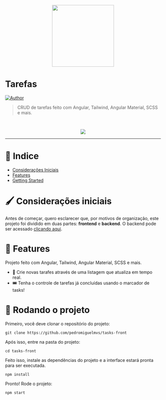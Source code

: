 <p align="center">
   <img src="https://i.imgur.com/wA3rXSd.png" width="200"/>
</p>

# Tarefas





[![Author](https://img.shields.io/badge/author-PedroMiguel-D54F44?style=flat-square)](https://github.com/pedromiguelmvs)


> CRUD de tarefas feito com Angular, Tailwind, Angular Material, SCSS e mais.

<br />
<p align="center"><img src="https://i.imgur.com/h6fT2YJ.png"/></p>

---

# :pushpin: Indice

* [Considerações Iniciais](#paintbrush-considerações-iniciais)
* [Features](#rocket-features)
* [Getting Started](#runner-rodando-o-projeto)

# :paintbrush: Considerações iniciais

Antes de começar, quero esclarecer que, por motivos de organização, este projeto foi dividido em duas partes: __frontend__ e __backend__. O backend pode ser acessado [clicando aqui](https://github.com/pedromiguelmvs/tasks).

# :rocket: Features

Projeto feito com Angular, Tailwind, Angular Material, SCSS e mais.

* 👤 Crie novas tarafes através de uma listagem que atualiza em tempo real.
* 🎟️ Tenha o controle de tarefas já concluídas usando o marcador de tasks!

# :runner: Rodando o projeto

Primeiro, você deve clonar o repositório do projeto:

```git clone https://github.com/pedromiguelmvs/tasks-front```

Após isso, entre na pasta do projeto:

```cd tasks-front```

Feito isso, instale as dependências do projeto e a interface estará pronta para ser executada.

```npm install```


Pronto! Rode o projeto:

```npm start```
